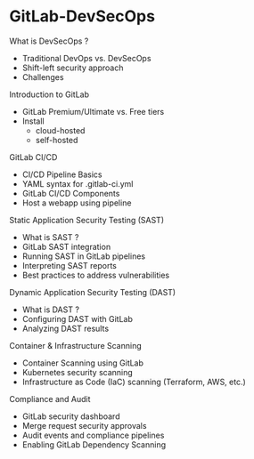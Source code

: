 # GitLab-DevSecOps


What is DevSecOps ?
 
   - Traditional DevOps vs. DevSecOps
   - Shift-left security approach
   - Challenges

Introduction to GitLab
 
   - GitLab Premium/Ultimate vs. Free tiers
   - Install
       - cloud-hosted
       - self-hosted

GitLab CI/CD

   - CI/CD Pipeline Basics
   - YAML syntax for .gitlab-ci.yml
   - GitLab CI/CD Components
   - Host a webapp using pipeline

Static Application Security Testing (SAST)

   - What is SAST ?
   - GitLab SAST integration
   - Running SAST in GitLab pipelines
   - Interpreting SAST reports
   - Best practices to address vulnerabilities

Dynamic Application Security Testing (DAST)

   - What is DAST ?
   - Configuring DAST with GitLab
   - Analyzing DAST results

Container & Infrastructure Scanning

   - Container Scanning using GitLab
   - Kubernetes security scanning
   - Infrastructure as Code (IaC) scanning (Terraform, AWS, etc.)

Compliance and Audit

   - GitLab security dashboard
   - Merge request security approvals
   - Audit events and compliance pipelines
   - Enabling GitLab Dependency Scanning


